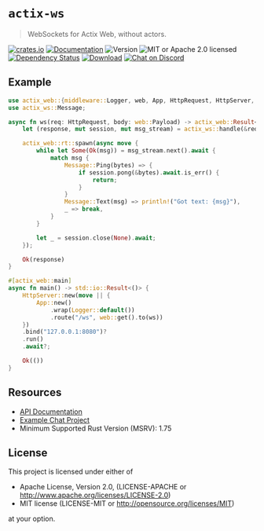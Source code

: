 # `actix-ws`

> WebSockets for Actix Web, without actors.

<!-- prettier-ignore-start -->

[![crates.io](https://img.shields.io/crates/v/actix-ws?label=latest)](https://crates.io/crates/actix-ws)
[![Documentation](https://docs.rs/actix-ws/badge.svg?version=0.3.0)](https://docs.rs/actix-ws/0.3.0)
![Version](https://img.shields.io/badge/rustc-1.75+-ab6000.svg)
![MIT or Apache 2.0 licensed](https://img.shields.io/crates/l/actix-ws.svg)
<br />
[![Dependency Status](https://deps.rs/crate/actix-ws/0.3.0/status.svg)](https://deps.rs/crate/actix-ws/0.3.0)
[![Download](https://img.shields.io/crates/d/actix-ws.svg)](https://crates.io/crates/actix-ws)
[![Chat on Discord](https://img.shields.io/discord/771444961383153695?label=chat&logo=discord)](https://discord.gg/NWpN5mmg3x)

<!-- prettier-ignore-end -->

## Example

```rust
use actix_web::{middleware::Logger, web, App, HttpRequest, HttpServer, Responder};
use actix_ws::Message;

async fn ws(req: HttpRequest, body: web::Payload) -> actix_web::Result<impl Responder> {
    let (response, mut session, mut msg_stream) = actix_ws::handle(&req, body)?;

    actix_web::rt::spawn(async move {
        while let Some(Ok(msg)) = msg_stream.next().await {
            match msg {
                Message::Ping(bytes) => {
                    if session.pong(&bytes).await.is_err() {
                        return;
                    }
                }
                Message::Text(msg) => println!("Got text: {msg}"),
                _ => break,
            }
        }

        let _ = session.close(None).await;
    });

    Ok(response)
}

#[actix_web::main]
async fn main() -> std::io::Result<()> {
    HttpServer::new(move || {
        App::new()
            .wrap(Logger::default())
            .route("/ws", web::get().to(ws))
    })
    .bind("127.0.0.1:8080")?
    .run()
    .await?;

    Ok(())
}
```

## Resources

- [API Documentation](https://docs.rs/actix-ws)
- [Example Chat Project](https://github.com/actix/examples/tree/master/websockets/chat-actorless)
- Minimum Supported Rust Version (MSRV): 1.75

## License

This project is licensed under either of

- Apache License, Version 2.0, (LICENSE-APACHE or http://www.apache.org/licenses/LICENSE-2.0)
- MIT license (LICENSE-MIT or http://opensource.org/licenses/MIT)

at your option.
